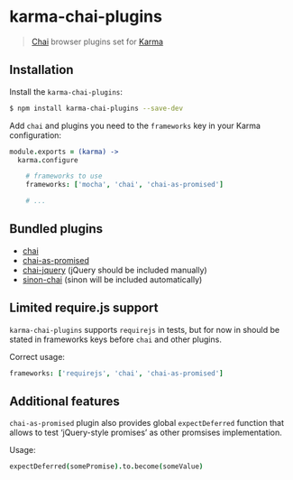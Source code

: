 karma-chai-plugins
==================

> [Chai](http://chaijs.com) browser plugins set for [Karma](http://karma-runner.github.io)

Installation
------------

Install the `karma-chai-plugins`:

```sh
$ npm install karma-chai-plugins --save-dev
```

Add `chai` and plugins you need to the `frameworks` key in your Karma configuration:

```coffee
module.exports = (karma) ->
  karma.configure

    # frameworks to use
    frameworks: ['mocha', 'chai', 'chai-as-promised']

    # ...
```

Bundled plugins
---------------

* [chai](http://chaijs.com)
* [chai-as-promised](http://chaijs.com/plugins/chai-as-promised)
* [chai-jquery](http://chaijs.com/plugins/chai-jquery) (jQuery should be included manually)
* [sinon-chai](http://chaijs.com/plugins/sinon-chai) (sinon will be included automatically)

Limited require.js support
--------------------------

`karma-chai-plugins` supports `requirejs` in tests, but for now in should be stated in frameworks keys before `chai` and other plugins.

Correct usage:
```coffee
frameworks: ['requirejs', 'chai', 'chai-as-promised']
```

Additional features
-------------------

`chai-as-promised` plugin also provides global `expectDeferred` function that allows to test ‘jQuery-style promises’ as other promsises implementation.

Usage:
```coffee
expectDeferred(somePromise).to.become(someValue)
```
